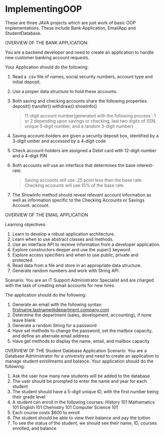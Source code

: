 # ImplementingOOP
These are three JAVA projects which are just work of basic OOP implementations. These include Bank Application, EmailApp and StudentDatabase.

OVERVIEW OF THE BANK APPLICATION:

You are a backend developer and need to create an application to handle new customer banking account requests.

Your Application should do the following:
1. Read a .csv file of names, social security numbers, account type and initial deposit.
2. Use a proper data structure to hold these accounts.
3. Both saving and checking accounts share the following properties.
    deposit()
    transfer()
    withdraw()
    showInfo()

    > 11-digit account number(generated with the following process : 1 or 2 depending upon savings or checking,
 last two digits of SSN, unique  5-digit number, and a random 3-digit number)

4. Saving account-holders are given a security deposit box, identified by a 3-digit umber and accessed by a 4-digit code
5. Check account-holders are assigned a Debit card with 12-digit number and a 4-digit PIN
6. Both accounts will use an interface that determines the base interest-rate.
    > Saving accounts will use .25 point less than the base rate.
    > Checking accounts will use 15% of the base rate.
7. The ShowInfo method should reveal relevant account information as well as information specific to the Checking
Accounts or Savings Account.
account.

OVERVIEW OF THE EMAIL APPLICATION

Learning objectives:
1. Learn to develop a robust application architecture.
2. Learn when to use abstract classes and methods.
3. Use an interface API to receive information from a developer application.
4. Explore constructors deeper and use the super() keyword.
5. Explore access specifiers and when to use public, private and protected.
6. Read data from a file and store in an appropriate data structure.
7. Generate random numbers and work with String API.


Scenario: You are an IT Support Administrator Specialist and are
charged with the task of creating email accounts for new hires.

The application should do the following:
1. Generate an email with the following syntax: firstname.lastname@department.company.com
2. Determine the department (sales, development, accounting), if none leave blank
3. Generate a random String for a password
4. Have set methods to change the password, set the mailbox capacity, and define an alternate
email address
5.  Have get methods to display the name, email, and mailbox capacity


OVERVIEW OF THE Student Database Application
Scenario: You are a Database Administrator for a university and need to
create an application to manage student enrollments and balance.
Your application should do the following:
1. Ask the user how many new students will be added to the database
2. The user should be prompted to enter the name and year for each student
3. The student should have a 5-digit unique ID, with the first number being their grade level
4. A student can enroll in the following courses:
History 101
Mathematics 101
English 101
Chemistry 101
Computer Science 101
5. Each course costs $600 to enroll
6. The student should be able to view their balance and pay the tuition
7. To see the status of the student, we should see their name, ID, courses enrolled, and balance
